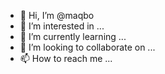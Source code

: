 - 👋 Hi, I’m @maqbo
- 👀 I’m interested in ...
- 🌱 I’m currently learning ...
- 💞️ I’m looking to collaborate on ...
- 📫 How to reach me ...

<!---
maqbo/maqbo is a ✨ special ✨ repository because its `README.md` (this file) appears on your GitHub profile.
You can click the Preview link to take a look at your changes.
--->
